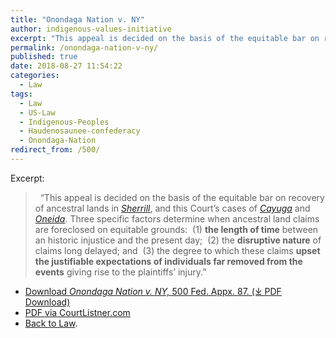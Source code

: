 ```yaml
---
title: "Onondaga Nation v. NY"
author: indigenous-values-initiative
excerpt: "This appeal is decided on the basis of the equitable bar on recovery of ancestral lands in Sherrill, and this Court’s cases of Cayuga and Oneida. Three specific factors determine when ancestral land claims are foreclosed on equitable grounds:  (1) the length of time between an historic injustice and the present day;  (2) the disruptive nature of claims long delayed; and  (3) the degree to which these claims upset the justifiable expectations of individuals far removed from the events giving rise to the plaintiffs’ injury."
permalink: /onondaga-nation-v-ny/
published: true
date: 2018-08-27 11:54:22
categories:
  - Law
tags:
  - Law
  - US-Law
  - Indigenous-Peoples
  - Haudenosaunee-confederacy
  - Onondaga-Nation
redirect_from: /500/  
---
```

Excerpt:

>   “This appeal is decided on the basis of the equitable bar on recovery of ancestral lands in [_Sherrill_](/sherrill-v-oneida-opinion-of-the-court/), and this Court’s cases of [_Cayuga_](/cayuga-v-pataki/) and [_Oneida_](/oneida-indian-nation-v-county-of-oneida/). Three specific factors determine when ancestral land claims are foreclosed on equitable grounds:  (1) **the length of time** between an historic injustice and the present day;  (2) the **disruptive nature** of claims long delayed; and  (3) the degree to which these claims **upset the justifiable expectations of individuals far removed from the events** giving rise to the plaintiffs’ injury.”

- [Download _Onondaga Nation v. NY,_ 500 Fed. Appx. 87. (⤓ PDF Download)](/assets/pdfs/onondaga_nation_v._state_of_ny.pdf)
- [PDF via CourtListner.com](https://www.courtlistener.com/opinion/810552/onondaga-nation-v-state-of-ny/)
- [Back to Law](/law/).
